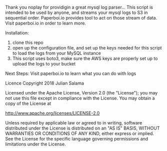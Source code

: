 Thank you noplay for providigin a great mysql log parser... This script is intended to be used by anyone, and streams your mysql logs to S3 in sequential order. Paperboi.io provides tool to act on those stream of data. Visit paperboi.io in order to learn more.

Installation:
1) clone this repo
2) open up the configuration file, and set up the keys needed for this script to load the logs from your MySQL instance
3) This script uses boto3, make sure the AWS keys are properly set up to upload the logs to your bucket

Next Steps:
Visit paperboi.io to learn what you can do with logs

Licence
Copyright 2018 Julian Salama

Licensed under the Apache License, Version 2.0 (the "License"); you may not use this file except in compliance with the License. You may obtain a copy of the License at

http://www.apache.org/licenses/LICENSE-2.0

Unless required by applicable law or agreed to in writing, software distributed under the License is distributed on an "AS IS" BASIS, WITHOUT WARRANTIES OR CONDITIONS OF ANY KIND, either express or implied. See the License for the specific language governing permissions and limitations under the License.
